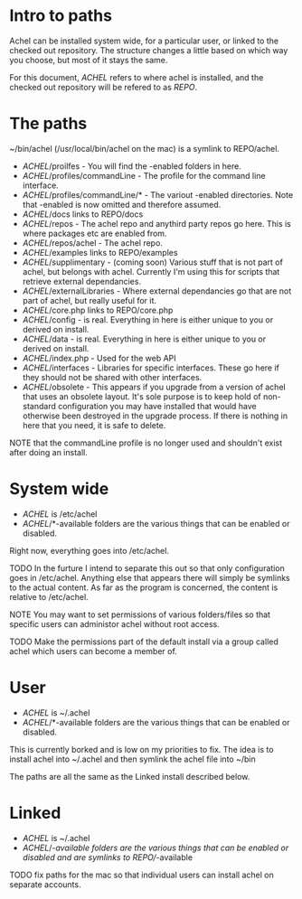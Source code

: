 # Intro to paths
Achel can be installed system wide, for a particular user, or linked to the checked out repository. The structure changes a little based on which way you choose, but most of it stays the same.

For this document, _ACHEL_ refers to where achel is installed, and the checked out repository will be refered to as _REPO_.

# The paths

~/bin/achel (/usr/local/bin/achel on the mac) is a symlink to REPO/achel.

 * _ACHEL_/proilfes - You will find the -enabled folders in here.
 * _ACHEL_/profiles/commandLine - The profile for the command line interface.
 * _ACHEL_/profiles/commandLine/* - The variout -enabled directories. Note that -enabled is now omitted and therefore assumed.
 * _ACHEL_/docs links to REPO/docs
 * _ACHEL_/repos - The achel repo and anythird party repos go here. This is where packages etc are enabled from.
 * _ACHEL_/repos/achel - The achel repo.
 * _ACHEL_/examples links to REPO/examples
 * _ACHEL_/supplimentary - (coming soon) Various stuff that is not part of achel, but belongs with achel. Currently I'm using this for scripts that retrieve external dependancies.
 * _ACHEL_/externalLibraries - Where external dependancies go that are not part of achel, but really useful for it.
 * _ACHEL_/core.php links to REPO/core.php
 * _ACHEL_/config - is real. Everything in here is either unique to you or derived on install.
 * _ACHEL_/data - is real. Everything in here is either unique to you or derived on install.
 * _ACHEL_/index.php - Used for the web API
 * _ACHEL_/interfaces - Libraries for specific interfaces. These go here if they should not be shared with other interfaces.
 * _ACHEL_/obsolete - This appears if you upgrade from a version of achel that uses an obsolete layout. It's sole purpose is to keep hold of non-standard configuration you may have installed that would have otherwise been destroyed in the upgrade process. If there is nothing in here that you need, it is safe to delete.

NOTE that the commandLine profile is no longer used and shouldn't exist after doing an install.


# System wide

 * _ACHEL_ is /etc/achel
 * _ACHEL_/*-available folders are the various things that can be enabled or disabled.

Right now, everything goes into /etc/achel. 

TODO In the furture I intend to separate this out so that only configuration goes in /etc/achel. Anything else that appears there will simply be symlinks to the actual content. As far as the program is concerned, the content is relative to /etc/achel.

NOTE You may want to set permissions of various folders/files so that specific users can administor achel without root access.

TODO Make the permissions part of the default install via a group called achel which users can become a member of.

# User

 * _ACHEL_ is ~/.achel
 * _ACHEL_/*-available folders are the various things that can be enabled or disabled.

This is currently borked and is low on my priorities to fix. The idea is to install achel into ~/.achel and then symlink the achel file into ~/bin

The paths are all the same as the Linked install described below.

# Linked

 * _ACHEL_ is ~/.achel
 * _ACHEL_/*-available folders are the various things that can be enabled or disabled and are symlinks to REPO/*-available

TODO fix paths for the mac so that individual users can install achel on separate accounts.

